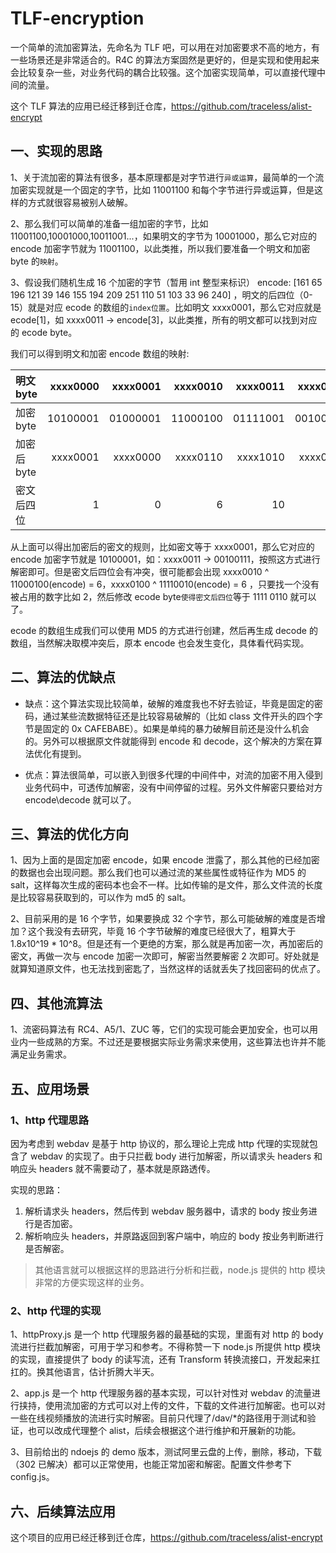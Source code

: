 # TLF-encryption

一个简单的流加密算法，先命名为 TLF 吧，可以用在对加密要求不高的地方，有一些场景还是非常适合的。R4C 的算法方案固然是更好的，但是实现和使用起来会比较复杂一些，对业务代码的耦合比较强。这个加密实现简单，可以直接代理中间的流量。

这个 TLF 算法的应用已经迁移到迁仓库，https://github.com/traceless/alist-encrypt

## 一、实现的思路

1、关于流加密的算法有很多，基本原理都是对字节进行`异或运算`，最简单的一个流加密实现就是一个固定的字节，比如 11001100 和每个字节进行异或运算，但是这样的方式就很容易被别人破解。

2、那么我们可以简单的准备一组加密的字节，比如 11001100,10001000,10011001...，如果明文的字节为 10001000，那么它对应的 encode 加密字节就为 11001100，以此类推，所以我们要准备一个明文和加密 byte 的`映射`。

3、假设我们随机生成 16 个加密的字节（暂用 int 整型来标识） encode: [161 65 196 121 39 146 155 194 209 251 110 51 103 33 96 240] ，明文的后四位（0-15）就是对应 ecode 的数组的`index位置`。比如明文 xxxx0001，那么它对应就是 ecode[1]，如 xxxx0011 -> encode[3]，以此类推，所有的明文都可以找到对应的 ecode byte。

我们可以得到明文和加密 encode 数组的映射:

| 明文 byte   | xxxx0000 | xxxx0001 | xxxx0010 | xxxx0011 | xxxx0100 | ... |
| :---------- | -------: | -------: | -------: | -------: | -------: | --: |
| 加密 byte   | 10100001 | 01000001 | 11000100 | 01111001 | 00100111 | ... |
| 加密后 byte | xxxx0001 | xxxx0000 | xxxx0110 | xxxx1010 | xxxx0011 | ... |
| 密文后四位  |        1 |        0 |        6 |       10 |        3 | ... |

从上面可以得出加密后的密文的规则，比如密文等于 xxxx0001，那么它对应的 encode 加密字节就是 10100001，如：xxxx0011 -> 00100111，按照这方式进行解密即可。但是密文后四位会有冲突，很可能都会出现 xxxx0010 ^ 11000100(encode) = 6，xxxx0100 ^ 11110010(encode) = 6 ，只要找一个没有被占用的数字比如 2，然后修改 ecode byte`使得密文后四位`等于 1111 0110 就可以了。

ecode 的数组生成我们可以使用 MD5 的方式进行创建，然后再生成 decode 的数组，当然解决取模冲突后，原本 encode 也会发生变化，具体看代码实现。

## 二、算法的优缺点

- 缺点：这个算法实现比较简单，破解的难度我也不好去验证，毕竟是固定的密码，通过某些流数据特征还是比较容易破解的（比如 class 文件开头的四个字节是固定的 0x CAFEBABE）。如果是单纯的暴力破解目前还是没什么机会的。另外可以根据原文件就能得到 encode 和 decode，这个解决的方案在算法优化有提到。

- 优点：算法很简单，可以嵌入到很多代理的中间件中，对流的加密不用入侵到业务代码中，可透传加解密，没有中间停留的过程。另外文件解密只要给对方 encode\decode 就可以了。

## 三、算法的优化方向

1、因为上面的是固定加密 encode，如果 encode 泄露了，那么其他的已经加密的数据也会出现问题。那么我们也可以通过流的某些属性或特征作为 MD5 的 salt，这样每次生成的密码本也会不一样。比如传输的是文件，那么文件流的长度是比较容易获取到的，可以作为 md5 的 salt。

2、目前采用的是 16 个字节，如果要换成 32 个字节，那么可能破解的难度是否增加？这个我没有去研究，毕竟 16 个字节破解的难度已经很大了，粗算大于 1.8x10^19 \* 10^8。但是还有一个更绝的方案，那么就是再加密一次，再加密后的密文，再做一次与 encode 加密一次即可，解密当然要解密 2 次即可。好处就是就算知道原文件，也无法找到密匙了，当然这样的话就丢失了找回密码的优点了。

## 四、其他流算法

1、流密码算法有 RC4、A5/1、ZUC 等，它们的实现可能会更加安全，也可以用业内一些成熟的方案。不过还是要根据实际业务需求来使用，这些算法也许并不能满足业务需求。

## 五、应用场景

### 1、http 代理思路

因为考虑到 webdav 是基于 http 协议的，那么理论上完成 http 代理的实现就包含了 webdav 的实现了。由于只拦截 body 进行加解密，所以请求头 headers 和响应头 headers 就不需要动了，基本就是原路透传。

实现的思路：

1. 解析请求头 headers，然后传到 webdav 服务器中，请求的 body 按业务进行是否加密。
2. 解析响应头 headers，并原路返回到客户端中，响应的 body 按业务判断进行是否解密。

> 其他语言就可以根据这样的思路进行分析和拦截，node.js 提供的 http 模块非常的方便实现这样的业务。

### 2、http 代理的实现

1、httpProxy.js 是一个 http 代理服务器的最基础的实现，里面有对 http 的 body 流进行拦截加解密，可用于学习和参考。不得称赞一下 node.js 所提供 http 模块的实现，直接提供了 body 的读写流，还有 Transform 转换流接口，开发起来扛扛的。换其他语言，估计折腾大半天。

2、app.js 是一个 http 代理服务器的基本实现，可以针对性对 webdav 的流量进行挟持，使用流加密的方式可以对上传的文件，下载的文件进行加解密。也可以对一些在线视频播放的流进行实时解密。目前只代理了/dav/\*的路径用于测试和验证，也可以改成代理整个 alist，后续会根据这个进行维护和开展新的功能。

3、目前给出的 ndoejs 的 demo 版本，测试阿里云盘的上传，删除，移动，下载（302 已解决）都可以正常使用，也能正常加密和解密。配置文件参考下 config.js。

## 六、后续算法应用

这个项目的应用已经迁移到迁仓库，https://github.com/traceless/alist-encrypt
